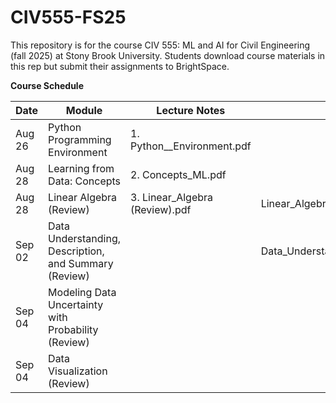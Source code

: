 # CIV555-FS25
This repository is for the course CIV 555: ML and AI for Civil Engineering (fall 2025) at Stony Brook University. Students download course materials in this rep but submit their assignments to BrightSpace.


**Course Schedule**

|Date          |Module       |Lecture Notes    |Jupyter Notebooks   |Data
|---------------|-------------|-----------------|--------------------|--------------------|
|Aug 26      |Python Programming Environment | 1. Python__Environment.pdf|
|Aug 28      |Learning from Data: Concepts    | 2. Concepts_ML.pdf
|Aug 28      |Linear Algebra (Review)        | 3. Linear_Algebra (Review).pdf            |Linear_Algebra.ipynb
|Sep 02    |Data Understanding, Description, and Summary (Review)|  |Data_Understanding_Description_Summary.ipynb
|Sep 04    |Modeling Data Uncertainty with Probability (Review)|
|Sep 04    |Data Visualization (Review)|
